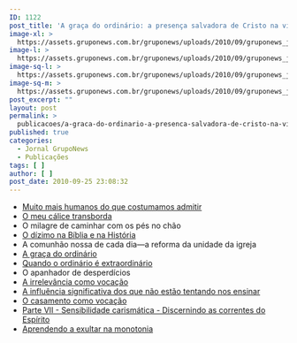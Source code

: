 ```yaml
---
ID: 1122
post_title: 'A graça do ordinário: a presença salvadora de Cristo na vida comum'
image-xl: >
  https://assets.gruponews.com.br/gruponews/uploads/2010/09/gruponews_julho-agosto_2010-capa.jpg
image-l: >
  https://assets.gruponews.com.br/gruponews/uploads/2010/09/gruponews_julho-agosto_2010-capa-960x720.jpg
image-sq-l: >
  https://assets.gruponews.com.br/gruponews/uploads/2010/09/gruponews_julho-agosto_2010-capa.jpg
image-sq-m: >
  https://assets.gruponews.com.br/gruponews/uploads/2010/09/gruponews_julho-agosto_2010-capa-720x720.jpg
post_excerpt: ""
layout: post
permalink: >
  publicacoes/a-graca-do-ordinario-a-presenca-salvadora-de-cristo-na-vida-comum.html
published: true
categories:
  - Jornal GrupoNews
  - Publicações
tags: [ ]
author: [ ]
post_date: 2010-09-25 23:08:32
---
```

- <a href="http://www.gruponews.com.br/2010/07/muito-mais-humanos-do-que-costumamos-admitir.html">Muito mais humanos do que costumamos admitir</a>
- <a href="http://www.gruponews.com.br/2010/07/o-meu-calice-transborda.html">O meu cálice transborda</a>
- O milagre de caminhar com os pés no chão
- <a href="http://www.gruponews.com.br/2010/07/o-dizimo-na-biblia-e-na-historia.html">O dízimo na Bíblia e na História</a>
- A comunhão nossa de cada dia—a reforma da unidade da igreja
- <a href="http://www.gruponews.com.br/2010/07/a-graca-do-ordinario.html">A graça do ordinário</a>
- <a href="http://www.gruponews.com.br/2010/07/quando-o-ordinario-e-extraordinario.html">Quando o ordinário é extraordinário</a>
- O apanhador de desperdícios
- <a href="http://www.gruponews.com.br/2010/07/a-irrelevancia-como-vocacao.html">A irrelevância como vocação</a>
- <a href="http://www.gruponews.com.br/2010/07/a-influencia-significativa-dos-que-nao-estao-tentando-nos-ensinar.html">A influência significativa dos que não estão tentando nos ensinar</a>
- <a href="http://www.gruponews.com.br/2010/07/o-casamento-como-vocacao.html">O casamento como vocação</a>
- <a href="http://www.gruponews.com.br/2010/07/sensibilidade-carismatica-discernindo-as-correntes-do-espirito.html">Parte VII - Sensibilidade carismática - Discernindo as correntes do Espírito</a>
- <a href="http://www.gruponews.com.br/2010/07/aprendendo-a-exultar-na-monotonia.html">Aprendendo a exultar na monotonia</a>